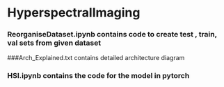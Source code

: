 # HyperspectralImaging


### ReorganiseDataset.ipynb contains code to create test , train, val sets from given dataset


###Arch_Explained.txt contains detailed architecture diagram


### HSI.ipynb contains the code for the model in pytorch